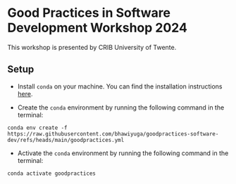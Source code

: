 # Good Practices in Software Development Workshop 2024

This workshop is presented by CRIB University of Twente.

## Setup
- Install `conda` on your machine. You can find the installation instructions [here](https://docs.conda.io/projects/conda/en/latest/user-guide/install/index.html#regular-installation).

- Create the `conda` environment by running the following command in the terminal:
```
conda env create -f https://raw.githubusercontent.com/bhawiyuga/goodpractices-software-dev/refs/heads/main/goodpractices.yml
```

- Activate the `conda` environment by running the following command in the terminal:
```
conda activate goodpractices
```